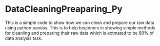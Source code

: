 # DataCleaningPreaparing_Py
This is a simple code to show how we can clean and prepare our raw data using python pandas.
This is to help beginners in showing simple methods for cleaniing and preparing their raw data which is extmated to be 80% of data analysis task.
